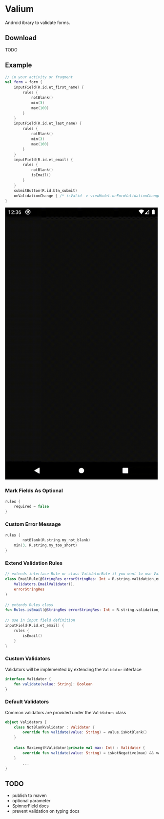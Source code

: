 # Valium
Android ibrary to validate forms.

## Download

TODO

## Example

```kotlin
// in your activity or fragment
val form = form {
    inputField(R.id.et_first_name) {
        rules {
            notBlank()
            min(3)
            max(100)
        }
    }
    inputField(R.id.et_last_name) {
        rules {
            notBlank()
            min(3)
            max(100)
        }
    }
    inputField(R.id.et_email) {
        rules {
            notBlank()
            isEmail()
        }
    }
    submitButton(R.id.btn_submit)
    onValidationChange { /* isValid -> viewModel.onFormValidationChange(isValid) */ }
}
```
<img width="500" alt="portfolio_view" src="form-validation.gif">

### Mark Fields As Optional

```kotlin
rules {
    required = false
}
```

### Custom Error Message

```kotlin
rules {
		notBlank(R.string.my_not_blank)
  	min(3, R.string.my_too_short)
}
```

### Extend Validation Rules

```kotlin
// extends interface Rule or class ValidatorRule if you want to use Validators
class EmailRule(@StringRes errorStringRes: Int = R.string.validation_error_email) : ValidatorRule(
    Validators.EmailValidator(),
    errorStringRes
)

// extends Rules class
fun Rules.isEmail(@StringRes errorStringRes: Int = R.string.validation_error_email) = this.addRule(EmailRule())

// use in input field definition
inputField(R.id.et_email) {
    rules {
        isEmail()
    }
}
```

### Custom Validators

Validators will be implemented by extending the `Validator` interface
```kotlin
interface Validator {
    fun validate(value: String): Boolean
}
```
### Default Validators
Common validators are provided under the `Validators` class
```kotlin
object Validators {
    class NotBlankValidator : Validator {
        override fun validate(value: String) = value.isNotBlank()
    }

    class MaxLengthValidator(private val max: Int) : Validator {
        override fun validate(value: String) = isNotNegative(max) && value.length <= max
    }
		...
}
```

## TODO
* publish to maven
* optional parameter
* SpinnerField docs
* prevent validation on typing docs
